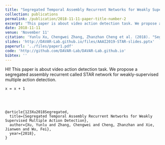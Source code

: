 ```yaml
---
title: "Segregated Temporal Assembly Recurrent Networks for Weakly Supervised Multiple Action Detection"
collection: publications
permalink: /publication/2018-11-11-paper-title-number-2
excerpt: 'This paper is about video action detection task. We propose a segregated assembly recurrent called STAR network for weakly-supervised multiple action detection.'
date: 2018-11-11
venue: 'November 11'
citation: 'Yunlu Xu, Chengwei Zhang, Zhanzhan Cheng et al. (2018). "Segregated Temporal Assembly Recurrent Networks for Weakly Supervised Multiple Action Detection." <i>November 11</i>. 1(1).' 
slides: 'http://DAVAR-Lab.github.io/files/AAAI2019-STAR-slides.pptx'
paperurl: '../files/paper1.pdf'
code: 'http://github.com/DAVAR-Lab/DAVAR-Lab.github.io'
bibtex: ''                                                                                                                                                                       
---
```

HI! This paper is about video action detection task. We propose a segregated assembly recurrent called STAR network for weakly-supervised multiple action detection.

```
x = x + 1
```


<br><br/>

<!-- BibTex here (Make sure that this is the last code block) -->
```
@article{123Xu2018Segregated,
  title={Segregated Temporal Assembly Recurrent Networks for Weakly Supervised Multiple Action Detection},
  author={Xu, Yunlu and Zhang, Chengwei and Cheng, Zhanzhan and Xie, Jianwen and Wu, Fei},
  year={2018},
}
```

